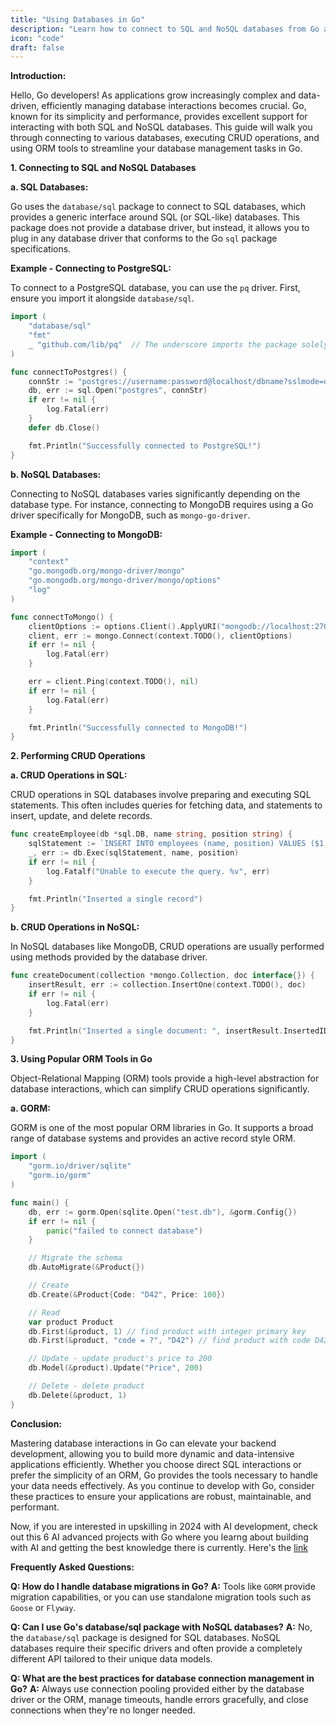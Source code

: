 ```yaml
---
title: "Using Databases in Go"
description: "Learn how to connect to SQL and NoSQL databases from Go applications, perform CRUD operations, and utilize popular ORM tools to streamline your data handling."
icon: "code"
draft: false
---
```


**Introduction:**

Hello, Go developers! As applications grow increasingly complex and data-driven, efficiently managing database interactions becomes crucial. Go, known for its simplicity and performance, provides excellent support for interacting with both SQL and NoSQL databases. This guide will walk you through connecting to various databases, executing CRUD operations, and using ORM tools to streamline your database management tasks in Go.

**1. Connecting to SQL and NoSQL Databases**

**a. SQL Databases:**

Go uses the `database/sql` package to connect to SQL databases, which provides a generic interface around SQL (or SQL-like) databases. This package does not provide a database driver, but instead, it allows you to plug in any database driver that conforms to the Go `sql` package specifications.

**Example - Connecting to PostgreSQL:**

To connect to a PostgreSQL database, you can use the `pq` driver. First, ensure you import it alongside `database/sql`.

```go
import (
    "database/sql"
    "fmt"
    _ "github.com/lib/pq"  // The underscore imports the package solely for its side-effects.
)

func connectToPostgres() {
    connStr := "postgres://username:password@localhost/dbname?sslmode=disable"
    db, err := sql.Open("postgres", connStr)
    if err != nil {
        log.Fatal(err)
    }
    defer db.Close()

    fmt.Println("Successfully connected to PostgreSQL!")
}
```

**b. NoSQL Databases:**

Connecting to NoSQL databases varies significantly depending on the database type. For instance, connecting to MongoDB requires using a Go driver specifically for MongoDB, such as `mongo-go-driver`.

**Example - Connecting to MongoDB:**

```go
import (
    "context"
    "go.mongodb.org/mongo-driver/mongo"
    "go.mongodb.org/mongo-driver/mongo/options"
    "log"
)

func connectToMongo() {
    clientOptions := options.Client().ApplyURI("mongodb://localhost:27017")
    client, err := mongo.Connect(context.TODO(), clientOptions)
    if err != nil {
        log.Fatal(err)
    }

    err = client.Ping(context.TODO(), nil)
    if err != nil {
        log.Fatal(err)
    }

    fmt.Println("Successfully connected to MongoDB!")
}
```

**2. Performing CRUD Operations**

**a. CRUD Operations in SQL:**

CRUD operations in SQL databases involve preparing and executing SQL statements. This often includes queries for fetching data, and statements to insert, update, and delete records.

```go
func createEmployee(db *sql.DB, name string, position string) {
    sqlStatement := `INSERT INTO employees (name, position) VALUES ($1, $2)`
    _, err := db.Exec(sqlStatement, name, position)
    if err != nil {
        log.Fatalf("Unable to execute the query. %v", err)
    }

    fmt.Println("Inserted a single record")
}
```

**b. CRUD Operations in NoSQL:**

In NoSQL databases like MongoDB, CRUD operations are usually performed using methods provided by the database driver.

```go
func createDocument(collection *mongo.Collection, doc interface{}) {
    insertResult, err := collection.InsertOne(context.TODO(), doc)
    if err != nil {
        log.Fatal(err)
    }

    fmt.Println("Inserted a single document: ", insertResult.InsertedID)
}
```

**3. Using Popular ORM Tools in Go**

Object-Relational Mapping (ORM) tools provide a high-level abstraction for database interactions, which can simplify CRUD operations significantly.

**a. GORM:**

GORM is one of the most popular ORM libraries in Go. It supports a broad range of database systems and provides an active record style ORM.

```go
import (
    "gorm.io/driver/sqlite"
    "gorm.io/gorm"
)

func main() {
    db, err := gorm.Open(sqlite.Open("test.db"), &gorm.Config{})
    if err != nil {
        panic("failed to connect database")
    }

    // Migrate the schema
    db.AutoMigrate(&Product{})

    // Create
    db.Create(&Product{Code: "D42", Price: 100})

    // Read
    var product Product
    db.First(&product, 1) // find product with integer primary key
    db.First(&product, "code = ?", "D42") // find product with code D42

    // Update - update product's price to 200
    db.Model(&product).Update("Price", 200)

    // Delete - delete product
    db.Delete(&product, 1)
}
```

**Conclusion:**

Mastering database interactions in Go can elevate your backend development, allowing you to build more dynamic and data-intensive applications efficiently. Whether you choose direct SQL interactions or prefer the simplicity of an ORM, Go provides the tools necessary to handle your data needs effectively. As you continue to develop with Go, consider these practices to ensure your applications are robust, maintainable, and performant.


Now, if you are interested in upskilling in 2024 with AI development, check out this 6 AI advanced projects with Go where you learng about building with AI and getting the best knowledge there is currently. Here's the [link](https://app.gumroad.com/d/c8e54ac9bed47ffc6b46e5fe2786f99d)

**Frequently Asked Questions:**

**Q: How do I handle database migrations in Go?**
**A:** Tools like `GORM` provide migration capabilities, or you can use standalone migration tools such as `Goose` or `Flyway`.

**Q: Can I use Go's database/sql package with NoSQL databases?**
**A:** No, the `database/sql` package is designed for SQL databases. NoSQL databases require their specific drivers and often provide a completely different API tailored to their unique data models.

**Q: What are the best practices for database connection management in Go?**
**A:** Always use connection pooling provided either by the database driver or the ORM, manage timeouts, handle errors gracefully, and close connections when they're no longer needed.
